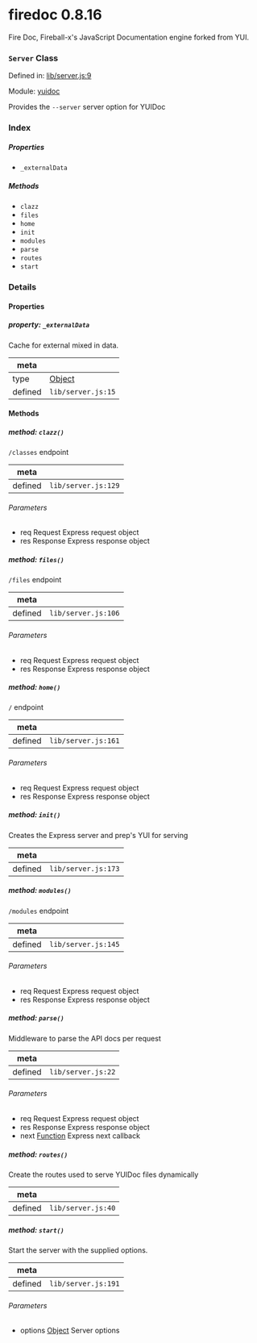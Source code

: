 
# firedoc 0.8.16

Fire Doc, Fireball-x&#x27;s JavaScript Documentation engine forked from YUI.

### `Server` Class


Defined in: [lib/server.js:9](../files/lib/server.js.js)

Module: [yuidoc](../modules/yuidoc.md)




Provides the `--server` server option for YUIDoc

### Index

##### Properties

  - `_externalData`



##### Methods

  - `clazz`
  - `files`
  - `home`
  - `init`
  - `modules`
  - `parse`
  - `routes`
  - `start`





### Details


#### Properties



##### property: `_externalData`

Cache for external mixed in data.

| meta |   |
|------|---|
| type | <a href="https://developer.mozilla.org/en/JavaScript/Reference/Global_Objects/Object" class="crosslink external" target="_blank">Object</a> |
| defined | `lib/server.js:15` |






<!-- Method Block -->
#### Methods


##### method: `clazz()`

`/classes` endpoint

| meta |   |
|------|---|
| defined | `lib/server.js:129` |

###### Parameters
- req Request Express request object
- res Response Express response object



##### method: `files()`

`/files` endpoint

| meta |   |
|------|---|
| defined | `lib/server.js:106` |

###### Parameters
- req Request Express request object
- res Response Express response object



##### method: `home()`

`/` endpoint

| meta |   |
|------|---|
| defined | `lib/server.js:161` |

###### Parameters
- req Request Express request object
- res Response Express response object



##### method: `init()`

Creates the Express server and prep's YUI for serving

| meta |   |
|------|---|
| defined | `lib/server.js:173` |




##### method: `modules()`

`/modules` endpoint

| meta |   |
|------|---|
| defined | `lib/server.js:145` |

###### Parameters
- req Request Express request object
- res Response Express response object



##### method: `parse()`

Middleware to parse the API docs per request

| meta |   |
|------|---|
| defined | `lib/server.js:22` |

###### Parameters
- req Request Express request object
- res Response Express response object
- next <a href="https://developer.mozilla.org/en/JavaScript/Reference/Global_Objects/Function" class="crosslink external" target="_blank">Function</a> Express next callback



##### method: `routes()`

Create the routes used to serve YUIDoc files dynamically

| meta |   |
|------|---|
| defined | `lib/server.js:40` |




##### method: `start()`

Start the server with the supplied options.

| meta |   |
|------|---|
| defined | `lib/server.js:191` |

###### Parameters
- options <a href="https://developer.mozilla.org/en/JavaScript/Reference/Global_Objects/Object" class="crosslink external" target="_blank">Object</a> Server options




